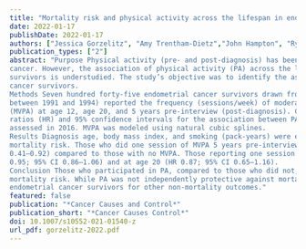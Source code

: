 ```yaml
---
title: "Mortality risk and physical activity across the lifespan in endometrial cancer survivors"
date: 2022-01-17
publishDate: 2022-01-17
authors: ["Jessica Gorzelitz", "Amy Trentham-Dietz","John Hampton", "Ryan Spencer","Erin Costanzo", "Kelli Koltyn", "Ronald Gangnon",  "Polly Newcomb", "Lisa Cadmus-Bertram"]
publication_types: ["2"]
abstract: "Purpose Physical activity (pre- and post-diagnosis) has been studied in prevention and survivorship contexts for endometrial
cancer. However, the association of physical activity (PA) across the lifespan on mortality risk among endometrial cancer
survivors is understudied. The study’s objective was to identify the association of lifetime PA on mortality risk in endometrial
cancer survivors.
Methods Seven hundred forty-five endometrial cancer survivors drawn from a population-based cancer registry (diagnosed
between 1991 and 1994) reported the frequency (sessions/week) of moderate- and vigorous intensity physical activity
(MVPA) at age 12, age 20, and 5 years pre-interview (post-diagnosis). Cox proportional hazards were used to estimate hazard
ratios (HR) and 95% confidence intervals for the association between PA, all-cause, and cardiovascular disease mortality as
assessed in 2016. MVPA was modeled using natural cubic splines.
Results Diagnosis age, body mass index, and smoking (pack-years) were each positively associated with increased all-cause
mortality risk. Those who did one session of MVPA 5 years pre-interview had a lower mortality risk (HR 0.61; 95% CI
0.41–0.92) compared to those with no MVPA. Those reporting one session of MVPA was similarly observed at age 12 (HR
0.95; 95% CI 0.86–1.06) and at age 20 (HR 0.87; 95% CI 0.65–1.16).
Conclusion Those who participated in PA, compared to those who did not, in the 5 years before diagnosis had a lower
mortality risk. While PA was not independently protective against mortality risk at ages 12 or 20, PA is still important for
endometrial cancer survivors for other non-mortality outcomes."
featured: false
publication: "*Cancer Causes and Control*"
publication_short: "*Cancer Causes Control*"
doi: 10.1007/s10552-021-01540-z
url_pdf: gorzelitz-2022.pdf
---
```


